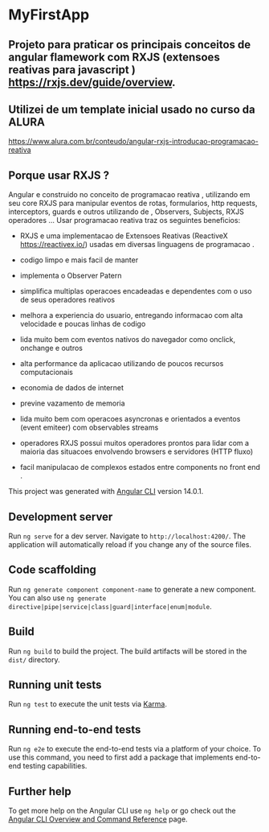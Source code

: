 # MyFirstApp

## Projeto para praticar os principais conceitos  de angular flamework com RXJS (extensoes reativas para javascript ) https://rxjs.dev/guide/overview.

## Utilizei de um template inicial usado no curso da ALURA 
https://www.alura.com.br/conteudo/angular-rxjs-introducao-programacao-reativa


## Porque usar RXJS ?
Angular e construido no conceito de programacao reativa , utilizando em seu core RXJS para manipular eventos de rotas, formularios, http requests, interceptors, guards e outros utilizando de , Observers, Subjects, RXJS operadores ...
Usar programacao reativa traz os seguintes beneficios: 
- RXJS e uma implementacao de Extensoes Reativas (ReactiveX https://reactivex.io/) usadas em diversas linguagens de programacao  . 
- codigo limpo e mais facil de manter
- implementa o Observer Patern
- simplifica multiplas operacoes encadeadas e dependentes com o uso de seus operadores reativos 

- melhora a  experiencia do usuario, entregando informacao com alta velocidade e poucas linhas de codigo 
- lida muito bem com eventos nativos do navegador como onclick, onchange e outros 
- alta performance da aplicacao utilizando de poucos recursos computacionais 
- economia de dados de internet 
- previne vazamento de memoria 
- lida muito bem com operacoes asyncronas e orientados a eventos (event emiteer) com observables streams
- operadores RXJS possui muitos operadores prontos para lidar com a maioria das situacoes envolvendo browsers e servidores (HTTP fluxo)
- facil manipulacao de complexos estados entre components no front end .


This project was generated with [Angular CLI](https://github.com/angular/angular-cli) version 14.0.1.

## Development server

Run `ng serve` for a dev server. Navigate to `http://localhost:4200/`. The application will automatically reload if you change any of the source files.

## Code scaffolding

Run `ng generate component component-name` to generate a new component. You can also use `ng generate directive|pipe|service|class|guard|interface|enum|module`.

## Build

Run `ng build` to build the project. The build artifacts will be stored in the `dist/` directory.

## Running unit tests

Run `ng test` to execute the unit tests via [Karma](https://karma-runner.github.io).

## Running end-to-end tests

Run `ng e2e` to execute the end-to-end tests via a platform of your choice. To use this command, you need to first add a package that implements end-to-end testing capabilities.

## Further help

To get more help on the Angular CLI use `ng help` or go check out the [Angular CLI Overview and Command Reference](https://angular.io/cli) page.

